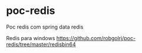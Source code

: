 # poc-redis

Poc redis com spring data redis

Redis para windows
https://github.com/robgolrj/poc-redis/tree/master/redisbin64
